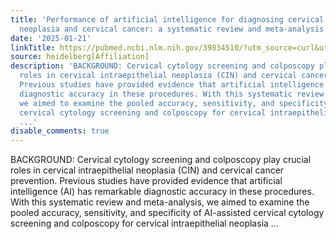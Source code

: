 ```yaml
---
title: 'Performance of artificial intelligence for diagnosing cervical intraepithelial
  neoplasia and cervical cancer: a systematic review and meta-analysis'
date: '2025-01-21'
linkTitle: https://pubmed.ncbi.nlm.nih.gov/39834510/?utm_source=curl&utm_medium=rss&utm_campaign=pubmed-2&utm_content=1FakS-2QOkCT8HsMOQP1bCRQ4YzyumYOmxmF0moLsQ3dFB1E9V&fc=20220326224207&ff=20250121170941&v=2.18.0.post9+e462414
source: heidelberg[Affiliation]
description: 'BACKGROUND: Cervical cytology screening and colposcopy play crucial
  roles in cervical intraepithelial neoplasia (CIN) and cervical cancer prevention.
  Previous studies have provided evidence that artificial intelligence (AI) has remarkable
  diagnostic accuracy in these procedures. With this systematic review and meta-analysis,
  we aimed to examine the pooled accuracy, sensitivity, and specificity of AI-assisted
  cervical cytology screening and colposcopy for cervical intraepithelial neoplasia
  ...'
disable_comments: true
---
```

BACKGROUND: Cervical cytology screening and colposcopy play crucial roles in cervical intraepithelial neoplasia (CIN) and cervical cancer prevention. Previous studies have provided evidence that artificial intelligence (AI) has remarkable diagnostic accuracy in these procedures. With this systematic review and meta-analysis, we aimed to examine the pooled accuracy, sensitivity, and specificity of AI-assisted cervical cytology screening and colposcopy for cervical intraepithelial neoplasia ...